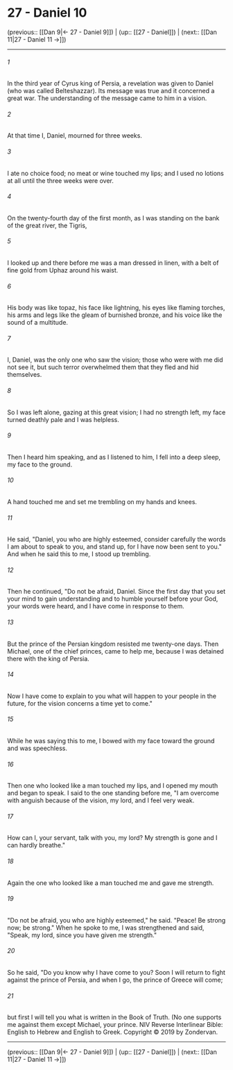 # 27 - Daniel 10

(previous:: [[Dan 9|← 27 - Daniel 9]]) | (up:: [[27 - Daniel]]) | (next:: [[Dan 11|27 - Daniel 11 →]])

***


###### 1 
In the third year of Cyrus king of Persia, a revelation was given to Daniel (who was called Belteshazzar). Its message was true and it concerned a great war. The understanding of the message came to him in a vision. 

###### 2 
At that time I, Daniel, mourned for three weeks. 

###### 3 
I ate no choice food; no meat or wine touched my lips; and I used no lotions at all until the three weeks were over. 

###### 4 
On the twenty-fourth day of the first month, as I was standing on the bank of the great river, the Tigris, 

###### 5 
I looked up and there before me was a man dressed in linen, with a belt of fine gold from Uphaz around his waist. 

###### 6 
His body was like topaz, his face like lightning, his eyes like flaming torches, his arms and legs like the gleam of burnished bronze, and his voice like the sound of a multitude. 

###### 7 
I, Daniel, was the only one who saw the vision; those who were with me did not see it, but such terror overwhelmed them that they fled and hid themselves. 

###### 8 
So I was left alone, gazing at this great vision; I had no strength left, my face turned deathly pale and I was helpless. 

###### 9 
Then I heard him speaking, and as I listened to him, I fell into a deep sleep, my face to the ground. 

###### 10 
A hand touched me and set me trembling on my hands and knees. 

###### 11 
He said, "Daniel, you who are highly esteemed, consider carefully the words I am about to speak to you, and stand up, for I have now been sent to you." And when he said this to me, I stood up trembling. 

###### 12 
Then he continued, "Do not be afraid, Daniel. Since the first day that you set your mind to gain understanding and to humble yourself before your God, your words were heard, and I have come in response to them. 

###### 13 
But the prince of the Persian kingdom resisted me twenty-one days. Then Michael, one of the chief princes, came to help me, because I was detained there with the king of Persia. 

###### 14 
Now I have come to explain to you what will happen to your people in the future, for the vision concerns a time yet to come." 

###### 15 
While he was saying this to me, I bowed with my face toward the ground and was speechless. 

###### 16 
Then one who looked like a man touched my lips, and I opened my mouth and began to speak. I said to the one standing before me, "I am overcome with anguish because of the vision, my lord, and I feel very weak. 

###### 17 
How can I, your servant, talk with you, my lord? My strength is gone and I can hardly breathe." 

###### 18 
Again the one who looked like a man touched me and gave me strength. 

###### 19 
"Do not be afraid, you who are highly esteemed," he said. "Peace! Be strong now; be strong." When he spoke to me, I was strengthened and said, "Speak, my lord, since you have given me strength." 

###### 20 
So he said, "Do you know why I have come to you? Soon I will return to fight against the prince of Persia, and when I go, the prince of Greece will come; 

###### 21 
but first I will tell you what is written in the Book of Truth. (No one supports me against them except Michael, your prince. NIV Reverse Interlinear Bible: English to Hebrew and English to Greek. Copyright © 2019 by Zondervan.

***

(previous:: [[Dan 9|← 27 - Daniel 9]]) | (up:: [[27 - Daniel]]) | (next:: [[Dan 11|27 - Daniel 11 →]])
